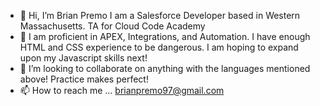 - 👋 Hi, I’m Brian Premo I am a Salesforce Developer based in Western Massachusetts. TA for Cloud Code Academy
- 🌱 I am proficient in APEX, Integrations, and Automation. I have enough HTML and CSS experience to be dangerous. I am hoping to expand upon my Javascript skills next!
- 💞️ I’m looking to collaborate on anything with the languages mentioned above! Practice makes perfect!
- 📫 How to reach me ... brianpremo97@gmail.com
